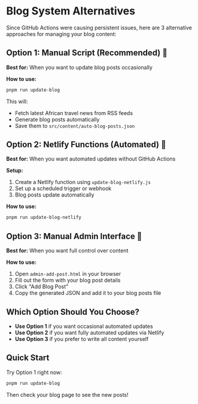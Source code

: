 # Blog System Alternatives

Since GitHub Actions were causing persistent issues, here are 3 alternative approaches for managing your blog content:

## Option 1: Manual Script (Recommended) 🎯

**Best for:** When you want to update blog posts occasionally

**How to use:**
```bash
pnpm run update-blog
```

This will:
- Fetch latest African travel news from RSS feeds
- Generate blog posts automatically
- Save them to `src/content/auto-blog-posts.json`

## Option 2: Netlify Functions (Automated) 🤖

**Best for:** When you want automated updates without GitHub Actions

**Setup:**
1. Create a Netlify function using `update-blog-netlify.js`
2. Set up a scheduled trigger or webhook
3. Blog posts update automatically

**How to use:**
```bash
pnpm run update-blog-netlify
```

## Option 3: Manual Admin Interface 📝

**Best for:** When you want full control over content

**How to use:**
1. Open `admin-add-post.html` in your browser
2. Fill out the form with your blog post details
3. Click "Add Blog Post"
4. Copy the generated JSON and add it to your blog posts file

## Which Option Should You Choose?

- **Use Option 1** if you want occasional automated updates
- **Use Option 2** if you want fully automated updates via Netlify
- **Use Option 3** if you prefer to write all content yourself

## Quick Start

Try Option 1 right now:
```bash
pnpm run update-blog
```

Then check your blog page to see the new posts!
